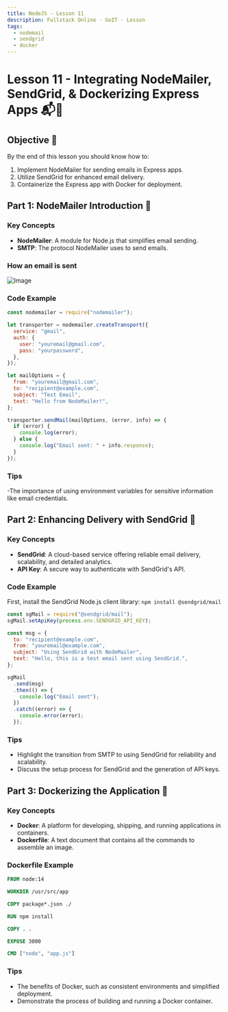 ```yaml
---
title: NodeJS - Lesson 11
description: Fullstack Online - GoIT - Lesson
tags:
  - nodemail
  - sendgrid
  - docker
---
```


# Lesson 11 - Integrating NodeMailer, SendGrid, & Dockerizing Express Apps 📬🐳

## Objective 🎯

By the end of this lesson you should know how to:

1. Implement NodeMailer for sending emails in Express apps.
2. Utilize SendGrid for enhanced email delivery.
3. Containerize the Express app with Docker for deployment.

## Part 1: NodeMailer Introduction 📧

### Key Concepts

- **NodeMailer**: A module for Node.js that simplifies email sending.
- **SMTP**: The protocol NodeMailer uses to send emails.

### How an email is sent

![Image](https://sendgrid.com/content/dam/sendgrid/legacy/2019/07/Screen-Shot-2021-02-05-at-2.23.04-PM.png)

### Code Example

```javascript
const nodemailer = require("nodemailer");

let transporter = nodemailer.createTransport({
  service: "gmail",
  auth: {
    user: "youremail@gmail.com",
    pass: "yourpassword",
  },
});

let mailOptions = {
  from: "youremail@gmail.com",
  to: "recipient@example.com",
  subject: "Test Email",
  text: "Hello from NodeMailer!",
};

transporter.sendMail(mailOptions, (error, info) => {
  if (error) {
    console.log(error);
  } else {
    console.log("Email sent: " + info.response);
  }
});
```

### Tips

-The importance of using environment variables for sensitive information like email credentials.

## Part 2: Enhancing Delivery with SendGrid 🚀

### Key Concepts

- **SendGrid**: A cloud-based service offering reliable email delivery, scalability, and detailed analytics.
- **API Key**: A secure way to authenticate with SendGrid's API.

### Code Example

First, install the SendGrid Node.js client library: `npm install @sendgrid/mail`

```javascript
const sgMail = require("@sendgrid/mail");
sgMail.setApiKey(process.env.SENDGRID_API_KEY);

const msg = {
  to: "recipient@example.com",
  from: "youremail@example.com",
  subject: "Using SendGrid with NodeMailer",
  text: "Hello, this is a test email sent using SendGrid.",
};

sgMail
  .send(msg)
  .then(() => {
    console.log("Email sent");
  })
  .catch((error) => {
    console.error(error);
  });
```

### Tips

- Highlight the transition from SMTP to using SendGrid for reliability and scalability.
- Discuss the setup process for SendGrid and the generation of API keys.

## Part 3: Dockerizing the Application 🐳

### Key Concepts

- **Docker**: A platform for developing, shipping, and running applications in containers.
- **Dockerfile**: A text document that contains all the commands to assemble an image.

### Dockerfile Example

```Dockerfile
FROM node:14

WORKDIR /usr/src/app

COPY package*.json ./

RUN npm install

COPY . .

EXPOSE 3000

CMD ["node", "app.js"]
```

### Tips

- The benefits of Docker, such as consistent environments and simplified deployment.
- Demonstrate the process of building and running a Docker container.
